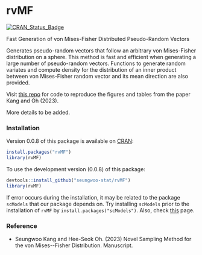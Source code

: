 # rvMF

[![CRAN_Status_Badge](https://www.r-pkg.org/badges/version/rvMF)](https://CRAN.R-project.org/package=rvMF)

Fast Generation of von Mises-Fisher Distributed Pseudo-Random Vectors

Generates pseudo-random vectors that follow an arbitrary von Mises-Fisher distribution on a sphere. This method is fast and efficient when generating a large number of pseudo-random vectors. Functions to generate random variates and compute density for the distribution of an inner product between von Mises-Fisher random vector and its mean direction are also provided.

Visit [this repo](https://github.com/seungwoo-stat/rvMF-paper) for code to reproduce the figures and tables from the paper Kang and Oh (2023).

More details to be added.

### Installation

Version 0.0.8 of this package is available on [CRAN](https://cran.r-project.org/package=rvMF):

``` r
install.packages("rvMF")
library(rvMF)
```

To use the development version (0.0.8) of this package:

``` r
devtools::install_github("seungwoo-stat/rvMF")
library(rvMF)
```

If error occurs during the installation, it may be related to the package `scModels` that our package depends on. Try installing `scModels` prior to the installation of `rvMF` by `install.packages("scModels")`. Also, check [this](https://github.com/fuchslab/scModels) page.

### Reference

-   Seungwoo Kang and Hee-Seok Oh. (2023) Novel Sampling Method for the von Mises--Fisher Distribution. Manuscript.
